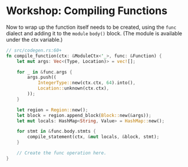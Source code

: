 # Workshop: Compiling Functions

Now to wrap up the function itself needs to be created, using the `func` dialect and adding it to the `module` `body()` block. (The module is available under the ctx variable.)

```rust
// src/codegen.rs:60+
fn compile_function(ctx: &ModuleCtx<'_>, func: &Function) {
    let mut args: Vec<(Type, Location)> = vec![];

    for _ in &func.args {
        args.push((
            IntegerType::new(ctx.ctx, 64).into(),
            Location::unknown(ctx.ctx),
        ));
    }

    let region = Region::new();
    let block = region.append_block(Block::new(&args));
    let mut locals: HashMap<String, Value> = HashMap::new();

    for stmt in &func.body.stmts {
        compile_statement(ctx, &mut locals, &block, stmt);
    }

    // Create the func operation here.
}
```
